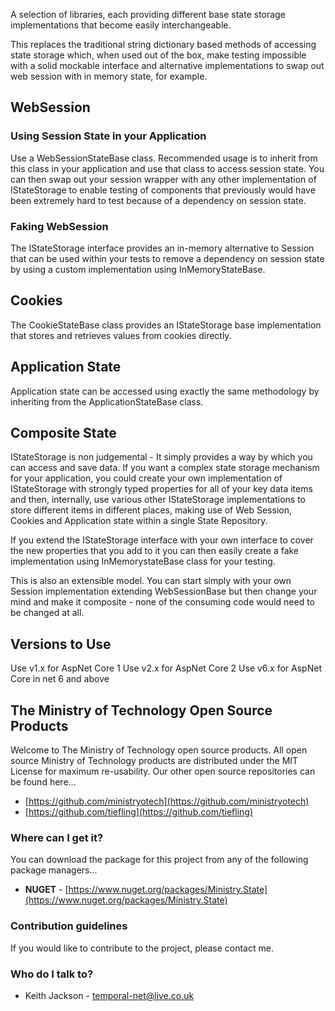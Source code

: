 A selection of libraries, each providing different base state storage implementations that become easily interchangeable.

This replaces the traditional string dictionary based methods of accessing state storage which, when used out of the box, make
testing impossible with a solid mockable interface and alternative implementations to swap out web session with in memory state, for example.

## WebSession ##
### Using Session State in your Application ###
Use a WebSessionStateBase class. Recommended usage is to inherit from this class in your application and use that class to access session state. You can then swap out your session wrapper with any other implementation of IStateStorage to enable testing of components that previously would have been extremely hard to test because of a dependency on session state.


### Faking WebSession ###
The IStateStorage interface provides an in-memory alternative to Session that can be used within your tests to remove a dependency on session state by using a custom implementation using InMemoryStateBase.

## Cookies ##
The CookieStateBase class provides an IStateStorage base implementation that stores and retrieves values from cookies directly.

## Application State ##
Application state can be accessed using exactly the same methodology by inheriting from the ApplicationStateBase class.

## Composite State ##
IStateStorage is non judgemental - It simply provides a way by which you can access and save data. If you want a complex state storage mechanism for your application, you could create your own implementation of IStateStorage with strongly typed properties for all of your key data items and then, internally, use various other IStateStorage implementations to store different items in different places, making use of Web Session, Cookies and Application state within a single State Repository.

If you extend the IStateStorage interface with your own interface to cover the new properties that you add to it you can then easily create a fake implementation using InMemorystateBase class for your testing.

This is also an extensible model. You can start simply with your own Session implementation extending WebSessionBase but then change your mind and make it composite - none of the consuming code would need to be changed at all.

## Versions to Use
Use v1.x for AspNet Core 1
Use v2.x for AspNet Core 2
Use v6.x for AspNet Core in net 6 and above

## The Ministry of Technology Open Source Products
Welcome to The Ministry of Technology open source products. All open source Ministry of Technology products are distributed under the MIT License for maximum re-usability.
Our other open source repositories can be found here...

* [https://github.com/ministryotech](https://github.com/ministryotech)
* [https://github.com/tiefling](https://github.com/tiefling)

### Where can I get it?
You can download the package for this project from any of the following package managers...

- **NUGET** - [https://www.nuget.org/packages/Ministry.State](https://www.nuget.org/packages/Ministry.State)

### Contribution guidelines
If you would like to contribute to the project, please contact me.

### Who do I talk to?
* Keith Jackson - temporal-net@live.co.uk
